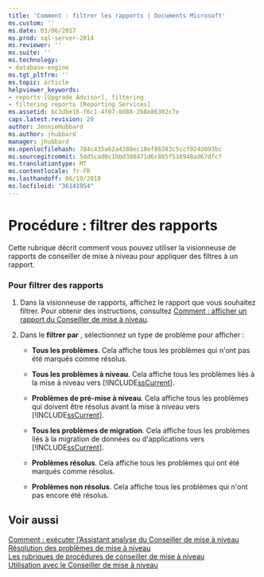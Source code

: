 ```yaml
---
title: 'Comment : filtrer les rapports | Documents Microsoft'
ms.custom: ''
ms.date: 03/06/2017
ms.prod: sql-server-2014
ms.reviewer: ''
ms.suite: ''
ms.technology:
- database-engine
ms.tgt_pltfrm: ''
ms.topic: article
helpviewer_keywords:
- reports [Upgrade Advisor], filtering
- filtering reports [Reporting Services]
ms.assetid: bc3dbe16-f6c1-4f07-8d88-2b8e86302c7e
caps.latest.revision: 20
author: JennieHubbard
ms.author: jhubbard
manager: jhubbard
ms.openlocfilehash: 784c435a62a4388ec18ef86383c5ccf024d093bc
ms.sourcegitcommit: 5dd5cad0c1bbd308471d6c885f516948ad67dfcf
ms.translationtype: MT
ms.contentlocale: fr-FR
ms.lasthandoff: 06/19/2018
ms.locfileid: "36141954"
---
```

# <a name="how-to-filter-reports"></a>Procédure : filtrer des rapports
  Cette rubrique décrit comment vous pouvez utiliser la visionneuse de rapports de conseiller de mise à niveau pour appliquer des filtres à un rapport.  
  
### <a name="to-filter-reports"></a>Pour filtrer des rapports  
  
1.  Dans la visionneuse de rapports, affichez le rapport que vous souhaitez filtrer. Pour obtenir des instructions, consultez [Comment : afficher un rapport du Conseiller de mise à niveau](../../../2014/sql-server/install/how-to-view-an-upgrade-advisor-report.md).  
  
2.  Dans le **filtrer par** , sélectionnez un type de problème pour afficher :  
  
    -   **Tous les problèmes**. Cela affiche tous les problèmes qui n'ont pas été marqués comme résolus.  
  
    -   **Tous les problèmes à niveau**. Cela affiche tous les problèmes liés à la mise à niveau vers [!INCLUDE[ssCurrent](../../includes/sscurrent-md.md)].  
  
    -   **Problèmes de pré-mise à niveau**. Cela affiche tous les problèmes qui doivent être résolus avant la mise à niveau vers [!INCLUDE[ssCurrent](../../includes/sscurrent-md.md)].  
  
    -   **Tous les problèmes de migration**. Cela affiche tous les problèmes liés à la migration de données ou d'applications vers [!INCLUDE[ssCurrent](../../includes/sscurrent-md.md)].  
  
    -   **Problèmes résolus**. Cela affiche tous les problèmes qui ont été marqués comme résolus.  
  
    -   **Problèmes non résolus**. Cela affiche tous les problèmes qui n'ont pas encore été résolus.  
  
## <a name="see-also"></a>Voir aussi  
 [Comment : exécuter l’Assistant analyse du Conseiller de mise à niveau](../../../2014/sql-server/install/how-to-run-the-upgrade-advisor-analysis-wizard.md)   
 [Résolution des problèmes de mise à niveau](../../../2014/sql-server/install/resolving-upgrade-issues.md)   
 [Les rubriques de procédures de conseiller de mise à niveau](../../../2014/sql-server/install/upgrade-advisor-how-to-topics.md)   
 [Utilisation avec le Conseiller de mise à niveau](../../../2014/sql-server/install/working-with-upgrade-advisor.md)  
  
  